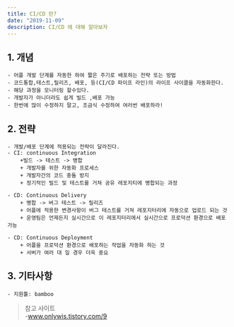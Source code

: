 ```yaml
---
title: CI/CD 란?
date: "2019-11-09"
description: CI/CD 에 대해 알아보자 
---
```


## 1. 개념
  
    - 어플 개발 단계를 자동한 하여 짧은 주기로 배포하는 전략 또는 방법
    - 코드통합,테스트,릴리즈, 배포, 등(CI/CD 파이프 라인)의 라이프 사이클을 자동화한다.
    - 해당 과정을 모니터링 할수있다.
    - 개발자가 아니더라도 쉽게 빌드 ,배포 가능
    - 한번에 많이 수정하지 말고, 조금식 수정하여 여러번 배포하라!

## 2. 전략
    - 개발/배포 단계에 적용되는 전략이 달라진다.
    - CI: continuous Integration
        +빌드 -> 테스트 -> 병합
        + 개발자를 위한 자동화 프로세스
        + 개발자간의 코드 충돌 방지
        + 정기적인 빌드 및 테스트를 거쳐 공유 레포지티에 병합되는 과정
        
    - CD: Continuous Delivery
        + 병합 -> 버그 테스트 -> 릴리즈
        + 어플에 적용한 변경사항이 버그 테스트를 거쳐 레포지터리에 자동으로 업로드 되는 것
        + 운영팀은 언제든지 실시간으로 이 레포지터리에서 실시간으로 프로덕션 환경으로 배포 가능

    - CD: Continuous Deployment
        + 어플을 프로덕션 환경으로 배포하는 작업을 자동화 하는 것
        + 서버가 여러 대 일 경우 더욱 중요

## 3. 기타사항
    - 지원툴: bamboo



> 참고 사이트  
    -www.onlywis.tistory.com/9
